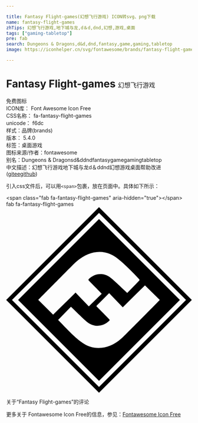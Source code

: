 ```yaml
---

title: Fantasy Flight-games(幻想飞行游戏) ICON转svg、png下载
name: fantasy-flight-games
zhTips: 幻想飞行游戏,地下城与龙,d＆d,dnd,幻想,游戏,桌面
tags: ["gaming-tabletop"]
pre: fab
search: Dungeons & Dragons,d&d,dnd,fantasy,game,gaming,tabletop
image: https://iconhelper.cn/svg/fontawesome/brands/fantasy-flight-games.svg

---
```


# Fantasy Flight-games  <small style="font-size: 60%;font-weight: 100">幻想飞行游戏</small>


<div class="detail-page">
<p>
<span><span class="badge-success badge">免费图标</span> </span>
<br/>
<span>
ICON库：
<span class="badge-secondary badge">Font Awesome Icon Free</span> 
</span>
<br/>
<span>
CSS名称：
<span class="badge-secondary badge">fa-fantasy-flight-games</span> 
</span>
<br/>
<span>
unicode：
<span class="badge-secondary badge">f6dc</span> 
<copy-btn content='f6dc' btn-title=""></copy-btn>
<copy-btn :content='String.fromCodePoint(parseInt("f6dc", 16))' btn-title="复制U"></copy-btn>
</span><br/><span>样式：<span class="badge-light badge">品牌(brands)</span></span>
<br/>
<span>
版本：
<span class="badge-secondary badge">5.4.0</span> 
</span><br/><span>标签：<span class="badge-light badge"><router-link to="/tags/gaming-tabletop.html">桌面游戏</router-link></span></span>
<br/>
<span>图标来源/作者：<span class="badge-light badge">fontawesome</span></span> 
<br/>
<span>别名：<span class="badge-light badge">Dungeons & Dragons</span><span class="badge-light badge">d&d</span><span class="badge-light badge">dnd</span><span class="badge-light badge">fantasy</span><span class="badge-light badge">game</span><span class="badge-light badge">gaming</span><span class="badge-light badge">tabletop</span></span><br/><span class="zh-detail">中文描述：<span class="badge-primary badge">幻想飞行游戏</span><span class="badge-primary badge">地下城与龙</span><span class="badge-primary badge">d＆d</span><span class="badge-primary badge">dnd</span><span class="badge-primary badge">幻想</span><span class="badge-primary badge">游戏</span><span class="badge-primary badge">桌面</span><span class="help-link"><span>帮助改进</span>(<a href="https://gitee.com/liuwave/icon-helper/edit/master/json/fontawesome/brands/fantasy-flight-games.json" target="_blank" rel="noopener noreferrer">gitee</a><a href="https://github.com/liuwave/icon-helper/edit/master/json/fontawesome/brands/fantasy-flight-games.json" target="_blank" rel="noopener noreferrer">github</a></span>)</span><br/>
</p>
</div>
<div class="alert alert-dark">
  <i class="fab fa-fantasy-flight-games fa-xs"></i>
  <i class="fab fa-fantasy-flight-games fa-sm"></i>
  <i class="fab fa-fantasy-flight-games fa-lg"></i>
  <i class="fab fa-fantasy-flight-games fa-2x"></i>
  <i class="fab fa-fantasy-flight-games fa-3x"></i>
  <i class="fab fa-fantasy-flight-games fa-5x"></i>
  <i class="fab fa-fantasy-flight-games fa-7x"></i>
</div>
<div>
  <p>引入css文件后，可以用<code>&lt;span&gt;</code>包裹，放在页面中。具体如下所示：    
  </p>
  <div class="alert alert-primary" style="font-size: 14px">
    &lt;span class="fab fa-fantasy-flight-games" aria-hidden="true"&gt;&lt;/span&gt;
    <copy-btn content='<span class="fab fa-fantasy-flight-games" aria-hidden="true"></span>'></copy-btn>
  </div>
  <div class="alert alert-secondary">
    <i class="fab fa-fantasy-flight-games"
    style="font-size: 24px"
    aria-hidden="true"></i> fab fa-fantasy-flight-games
    <copy-btn content="fab fa-fantasy-flight-games" btn-title="复制图标名称"></copy-btn>
  </div>
</div>
<div id="svg" class="svg-wrap">
<svg xmlns="http://www.w3.org/2000/svg" viewBox="0 0 512 512"><path d="M256 32.86L32.86 256 256 479.14 479.14 256 256 32.86zM88.34 255.83c1.96-2 11.92-12.3 96.49-97.48 41.45-41.75 86.19-43.77 119.77-18.69 24.63 18.4 62.06 58.9 62.15 59 .68.74 1.07 2.86.58 3.38-11.27 11.84-22.68 23.54-33.5 34.69-34.21-32.31-40.52-38.24-48.51-43.95-17.77-12.69-41.4-10.13-56.98 5.1-2.17 2.13-1.79 3.43.12 5.35 2.94 2.95 28.1 28.33 35.09 35.78-11.95 11.6-23.66 22.97-35.69 34.66-12.02-12.54-24.48-25.53-36.54-38.11-21.39 21.09-41.69 41.11-61.85 60.99a42569.01 42569.01 0 0 1-41.13-40.72zm234.82 101.6c-35.49 35.43-78.09 38.14-106.99 20.47-22.08-13.5-39.38-32.08-72.93-66.84 12.05-12.37 23.79-24.42 35.37-36.31 33.02 31.91 37.06 36.01 44.68 42.09 18.48 14.74 42.52 13.67 59.32-1.8 3.68-3.39 3.69-3.64.14-7.24-10.59-10.73-21.19-21.44-31.77-32.18-1.32-1.34-3.03-2.48-.8-4.69 10.79-10.71 21.48-21.52 32.21-32.29.26-.26.65-.38 1.91-1.07 12.37 12.87 24.92 25.92 37.25 38.75 21.01-20.73 41.24-40.68 61.25-60.42 13.68 13.4 27.13 26.58 40.86 40.03-20.17 20.86-81.68 82.71-100.5 101.5zM256 0L0 256l256 256 256-256L256 0zM16 256L256 16l240 240-240 240L16 256z"/></svg>
</div>
<detail full-name='fa-fantasy-flight-games'></detail>

<Vssue title="关于“Fantasy Flight-games”的评论" >关于“Fantasy Flight-games”的评论</Vssue>
    
<div><p>更多关于  Fontawesome Icon Free的信息，参见：<a target="_blank" href="https://iconhelper.cn/fontawesome.html">Fontawesome Icon Free</a>
</p></div>
